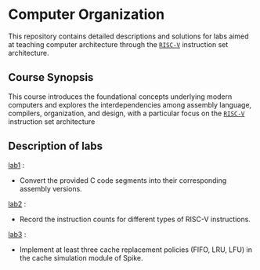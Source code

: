 # Computer Organization
This repository contains detailed descriptions and solutions for labs aimed at teaching computer architecture through the [`RISC-V`](https://github.com/riscv-collab/riscv-gnu-toolchain) instruction set architecture.

## Course Synopsis
This course introduces the foundational concepts underlying modern computers and explores the interdependencies among assembly language, compilers, organization, and design, with a particular focus on the [`RISC-V`](https://github.com/riscv-collab/riscv-gnu-toolchain) instruction set architecture

## Description of labs
[lab1](https://github.com/jason810496/Computer-Organization/tree/main/lab1) :
- Convert the provided C code segments into their corresponding assembly versions.

[lab2](https://github.com/jason810496/Computer-Organization/tree/main/lab2) :
- Record the instruction counts for different types of RISC-V instructions.

[lab3](https://github.com/jason810496/Computer-Organization/tree/main/lab3) :
- Implement at least three cache replacement policies (FIFO, LRU, LFU) in the cache simulation module of Spike.
